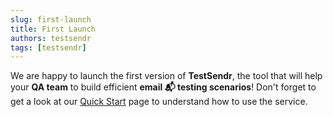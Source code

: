 ```yaml
---
slug: first-launch
title: First Launch
authors: testsendr
tags: [testsendr]
---
```


We are happy to launch the first version of **TestSendr**, the tool that will help your **QA team** to build efficient **email 📬 testing scenarios**! Don't forget to get a look at our [Quick Start](/docs/quick-start) page to understand how to use the service.
